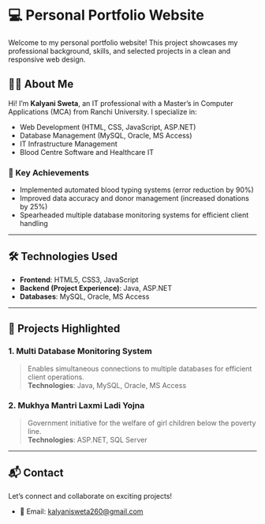 # 💻 Personal Portfolio Website

Welcome to my personal portfolio website! This project showcases my professional background, skills, and selected projects in a clean and responsive web design.
 

## 🧑‍💻 About Me

Hi! I’m **Kalyani Sweta**, an IT professional with a Master’s in Computer Applications (MCA) from Ranchi University. I specialize in:

- Web Development (HTML, CSS, JavaScript, ASP.NET)
- Database Management (MySQL, Oracle, MS Access)
- IT Infrastructure Management
- Blood Centre Software and Healthcare IT

### 🔑 Key Achievements

- Implemented automated blood typing systems (error reduction by 90%)
- Improved data accuracy and donor management (increased donations by 25%)
- Spearheaded multiple database monitoring systems for efficient client handling

---

## 🛠️ Technologies Used

- **Frontend**: HTML5, CSS3, JavaScript
- **Backend (Project Experience)**: Java, ASP.NET
- **Databases**: MySQL, Oracle, MS Access

---

## 📌 Projects Highlighted

### 1. Multi Database Monitoring System
> Enables simultaneous connections to multiple databases for efficient client operations.  
**Technologies**: Java, MySQL, Oracle, MS Access

### 2. Mukhya Mantri Laxmi Ladi Yojna
> Government initiative for the welfare of girl children below the poverty line.  
**Technologies**: ASP.NET, SQL Server

---

## 📬 Contact

Let’s connect and collaborate on exciting projects!

- 📧 Email: [kalyanisweta260@gmail.com](mailto:kalyanisweta260@gmail.com)
